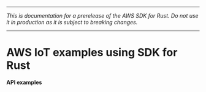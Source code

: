 --------

 *This is documentation for a prerelease of the AWS SDK for Rust\. Do not use it in production as it is subject to breaking changes\.* 

--------

# AWS IoT examples using SDK for Rust<a name="rust_iot_code_examples"></a>

**API examples**